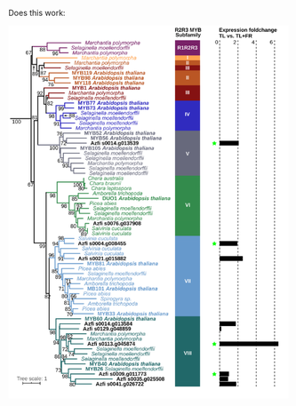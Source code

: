 Does this work:

![myb_subfamiles+RNAseq_ufbootstrap.png](figures/myb_subfamiles+RNAseq_ufbootstrap.png)
